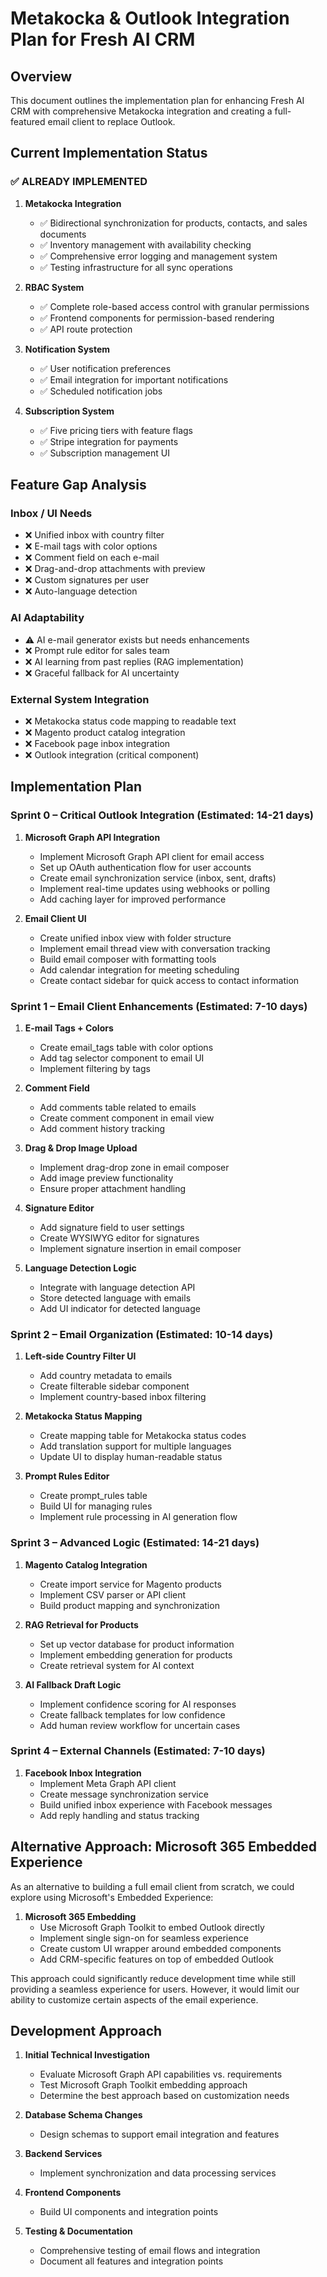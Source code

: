 # Metakocka & Outlook Integration Plan for Fresh AI CRM

## Overview

This document outlines the implementation plan for enhancing Fresh AI CRM with comprehensive Metakocka integration and creating a full-featured email client to replace Outlook.

## Current Implementation Status

### ✅ ALREADY IMPLEMENTED

1. **Metakocka Integration**
   - ✅ Bidirectional synchronization for products, contacts, and sales documents
   - ✅ Inventory management with availability checking
   - ✅ Comprehensive error logging and management system
   - ✅ Testing infrastructure for all sync operations

2. **RBAC System**
   - ✅ Complete role-based access control with granular permissions
   - ✅ Frontend components for permission-based rendering
   - ✅ API route protection

3. **Notification System**
   - ✅ User notification preferences
   - ✅ Email integration for important notifications
   - ✅ Scheduled notification jobs

4. **Subscription System**
   - ✅ Five pricing tiers with feature flags
   - ✅ Stripe integration for payments
   - ✅ Subscription management UI

## Feature Gap Analysis

### Inbox / UI Needs
- ❌ Unified inbox with country filter
- ❌ E-mail tags with color options
- ❌ Comment field on each e-mail
- ❌ Drag-and-drop attachments with preview
- ❌ Custom signatures per user
- ❌ Auto-language detection

### AI Adaptability
- ⚠️ AI e-mail generator exists but needs enhancements
- ❌ Prompt rule editor for sales team
- ❌ AI learning from past replies (RAG implementation)
- ❌ Graceful fallback for AI uncertainty

### External System Integration
- ❌ Metakocka status code mapping to readable text
- ❌ Magento product catalog integration
- ❌ Facebook page inbox integration
- ❌ Outlook integration (critical component)

## Implementation Plan

### Sprint 0 – Critical Outlook Integration (Estimated: 14-21 days)

1. **Microsoft Graph API Integration**
   - Implement Microsoft Graph API client for email access
   - Set up OAuth authentication flow for user accounts
   - Create email synchronization service (inbox, sent, drafts)
   - Implement real-time updates using webhooks or polling
   - Add caching layer for improved performance

2. **Email Client UI**
   - Create unified inbox view with folder structure
   - Implement email thread view with conversation tracking
   - Build email composer with formatting tools
   - Add calendar integration for meeting scheduling
   - Create contact sidebar for quick access to contact information

### Sprint 1 – Email Client Enhancements (Estimated: 7-10 days)

1. **E-mail Tags + Colors**
   - Create email_tags table with color options
   - Add tag selector component to email UI
   - Implement filtering by tags

2. **Comment Field**
   - Add comments table related to emails
   - Create comment component in email view
   - Add comment history tracking

3. **Drag & Drop Image Upload**
   - Implement drag-drop zone in email composer
   - Add image preview functionality
   - Ensure proper attachment handling

4. **Signature Editor**
   - Add signature field to user settings
   - Create WYSIWYG editor for signatures
   - Implement signature insertion in email composer

5. **Language Detection Logic**
   - Integrate with language detection API
   - Store detected language with emails
   - Add UI indicator for detected language

### Sprint 2 – Email Organization (Estimated: 10-14 days)

1. **Left-side Country Filter UI**
   - Add country metadata to emails
   - Create filterable sidebar component
   - Implement country-based inbox filtering

2. **Metakocka Status Mapping**
   - Create mapping table for Metakocka status codes
   - Add translation support for multiple languages
   - Update UI to display human-readable status

3. **Prompt Rules Editor**
   - Create prompt_rules table
   - Build UI for managing rules
   - Implement rule processing in AI generation flow

### Sprint 3 – Advanced Logic (Estimated: 14-21 days)

1. **Magento Catalog Integration**
   - Create import service for Magento products
   - Implement CSV parser or API client
   - Build product mapping and synchronization

2. **RAG Retrieval for Products**
   - Set up vector database for product information
   - Implement embedding generation for products
   - Create retrieval system for AI context

3. **AI Fallback Draft Logic**
   - Implement confidence scoring for AI responses
   - Create fallback templates for low confidence
   - Add human review workflow for uncertain cases

### Sprint 4 – External Channels (Estimated: 7-10 days)

1. **Facebook Inbox Integration**
   - Implement Meta Graph API client
   - Create message synchronization service
   - Build unified inbox experience with Facebook messages
   - Add reply handling and status tracking

## Alternative Approach: Microsoft 365 Embedded Experience

As an alternative to building a full email client from scratch, we could explore using Microsoft's Embedded Experience:

1. **Microsoft 365 Embedding**
   - Use Microsoft Graph Toolkit to embed Outlook directly
   - Implement single sign-on for seamless experience
   - Create custom UI wrapper around embedded components
   - Add CRM-specific features on top of embedded Outlook

This approach could significantly reduce development time while still providing a seamless experience for users. However, it would limit our ability to customize certain aspects of the email experience.

## Development Approach

1. **Initial Technical Investigation**
   - Evaluate Microsoft Graph API capabilities vs. requirements
   - Test Microsoft Graph Toolkit embedding approach
   - Determine the best approach based on customization needs

2. **Database Schema Changes**
   - Design schemas to support email integration and features

3. **Backend Services**
   - Implement synchronization and data processing services

4. **Frontend Components**
   - Build UI components and integration points

5. **Testing & Documentation**
   - Comprehensive testing of email flows and integration
   - Document all features and integration points
